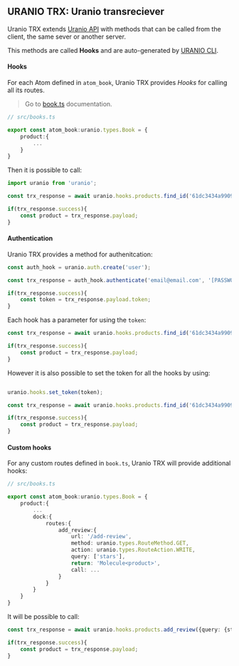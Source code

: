 ## URANIO TRX: Uranio transreciever

Uranio TRX extends [Uranio API](https://github.com/nbl7/uranio-api) with methods
that can be called from the client, the same sever or another server.

This methods are called **Hooks** and are auto-generated by
[URANIO CLI](https://github.com/nbl7/uranio-cli).

#### Hooks

For each Atom defined in `atom_book`, Uranio TRX provides _Hooks_ for calling
all its routes.

> Go to [book.ts]() documentation.

```typescript
// src/books.ts

export const atom_book:uranio.types.Book = {
	product:{
		...
	}
}
```
Then it is possible to call:
```typescript
import uranio from 'uranio';

const trx_response = await uranio.hooks.products.find_id('61dc3434a99090002c28cb4b');

if(trx_response.success){
	const product = trx_response.payload;
}
```

#### Authentication

Uranio TRX provides a method for authenitcation:
```typescript
const auth_hook = uranio.auth.create('user');

const trx_response = auth_hook.authenticate('email@email.com', '[PASSWORD]');

if(trx_response.success){
	const token = trx_response.payload.token;
}
```

Each hook has a parameter for using the `token`:

```typescript
const trx_response = await uranio.hooks.products.find_id('61dc3434a99090002c28cb4b', {}, token)

if(trx_response.success){
	const product = trx_response.payload;
}
```

However it is also possible to set the token for all the hooks by using:

```typescript

uranio.hooks.set_token(token);

const trx_response = await uranio.hooks.products.find_id('61dc3434a99090002c28cb4b');

if(trx_response.success){
	const product = trx_response.payload;
}
```

#### Custom hooks

For any custom routes defined in `book.ts`, Uranio TRX will provide additional hooks:

```typescript
// src/books.ts

export const atom_book:uranio.types.Book = {
	product:{
		...
		dock:{
			routes:{
				add_review:{
					url: '/add-review',
					method: uranio.types.RouteMethod.GET,
					action: uranio.types.RouteAction.WRITE,
					query: ['stars'],
					return: 'Molecule<product>',
					call: ...
				}
			}
		}
	}
}
```
It will be possible to call:
```typescript
const trx_response = await uranio.hooks.products.add_review({query: {stars: 5}});

if(trx_response.success){
	const product = trx_response.payload;
}
```
